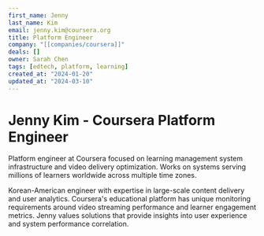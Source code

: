 ```yaml
---
first_name: Jenny
last_name: Kim
email: jenny.kim@coursera.org
title: Platform Engineer
company: "[[companies/coursera]]"
deals: []
owner: Sarah Chen
tags: [edtech, platform, learning]
created_at: "2024-01-20"
updated_at: "2024-03-10"
---
```


# Jenny Kim - Coursera Platform Engineer

Platform engineer at Coursera focused on learning management system infrastructure and video delivery optimization. Works on systems serving millions of learners worldwide across multiple time zones.

Korean-American engineer with expertise in large-scale content delivery and user analytics. Coursera's educational platform has unique monitoring requirements around video streaming performance and learner engagement metrics. Jenny values solutions that provide insights into user experience and system performance correlation.